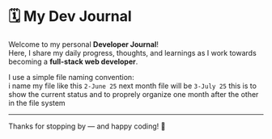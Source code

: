 # 🗓️ My Dev Journal

Welcome to my personal **Developer Journal**!  
Here, I share my daily progress, thoughts, and learnings as I work towards becoming a **full-stack web developer**.

I use a simple file naming convention:  
i name my file like this `2-June 25` next month file will be `3-July 25` this is to show the current status and to proprely organize one month after the other in the file system

---

Thanks for stopping by — and happy coding! 🚀
